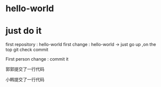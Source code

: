 # hello-world
# just do it
first repository : hello-world
first change : hello-world -> just go up ,on the top
git check commit

First person change : commit it

郭郭提交了一行代码

小韩提交了一行代码

